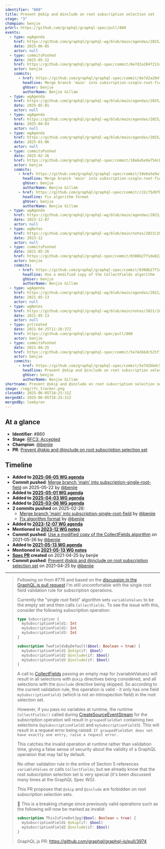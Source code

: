 ```yaml
---
identifier: "860"
title: Prevent @skip and @include on root subscription selection set
stage: "3"
champion: benjie
prUrl: https://github.com/graphql/graphql-spec/pull/860
events:
  - type: wgAgenda
    href: https://github.com/graphql/graphql-wg/blob/main/agendas/2025/06-Jun/05-wg-primary.md
    date: 2025-06-05
    actor: null
  - type: commitsPushed
    date: 2025-05-22
    href: https://github.com/graphql/graphql-spec/commit/8e7d2a204721243bb897c683f460a869ab361381
    actor: benjie
    commits:
      - href: https://github.com/graphql/graphql-spec/commit/8e7d2a204721243bb897c683f460a869ab361381
        headline: Merge branch 'main' into subscription-single-root-field
        ghUser: benjie
        authorName: Benjie Gillam
  - type: wgAgenda
    href: https://github.com/graphql/graphql-wg/blob/main/agendas/2025/05-May/01-wg-primary.md
    date: 2025-05-01
    actor: null
  - type: wgAgenda
    href: https://github.com/graphql/graphql-wg/blob/main/agendas/2025/04-Apr/03-wg-primary.md
    date: 2025-04-03
    actor: null
  - type: wgAgenda
    href: https://github.com/graphql/graphql-wg/blob/main/agendas/2025/03-Mar/06-wg-primary.md
    date: 2025-03-06
    actor: null
  - type: commitsPushed
    date: 2025-02-26
    href: https://github.com/graphql/graphql-spec/commit/10e6a5e9a754cb2fd0646aefe7aafa1b175e7013
    actor: benjie
    commits:
      - href: https://github.com/graphql/graphql-spec/commit/10e6a5e9a754cb2fd0646aefe7aafa1b175e7013
        headline: Merge branch 'main' into subscription-single-root-field
        ghUser: benjie
        authorName: Benjie Gillam
      - href: https://github.com/graphql/graphql-spec/commit/c22c75d9fb60938cf370eb4de718ccbaf0847ab9
        headline: Fix algorithm format
        ghUser: benjie
        authorName: Benjie Gillam
  - type: wgAgenda
    href: https://github.com/graphql/graphql-wg/blob/main/agendas/2023/12-Dec/07-wg-primary.md
    date: 2023-12-07
    actor: null
  - type: wgNotes
    href: https://github.com/graphql/graphql-wg/blob/main/notes/2023/2023-12.md
    date: 2023-12
    actor: null
  - type: commitsPushed
    date: 2021-05-26
    href: https://github.com/graphql/graphql-spec/commit/0308b27f1de82201b94e45ef83b5c18a4408a38a
    actor: benjie
    commits:
      - href: https://github.com/graphql/graphql-spec/commit/0308b27f1de82201b94e45ef83b5c18a4408a38a
        headline: Use a modified copy of the CollectFields algorithm
        ghUser: benjie
        authorName: Benjie Gillam
  - type: wgAgenda
    href: https://github.com/graphql/graphql-wg/blob/main/agendas/2021/2021-05-13.md
    date: 2021-05-13
    actor: null
  - type: wgNotes
    href: https://github.com/graphql/graphql-wg/blob/main/notes/2021/2021-05-13.md
    date: 2021-05-13
    actor: null
  - type: prCreated
    date: 2021-04-25T11:26:37Z
    href: https://github.com/graphql/graphql-spec/pull/860
    actor: benjie
  - type: commitsPushed
    date: 2021-04-25
    href: https://github.com/graphql/graphql-spec/commit/5e742bbdc525f146399ad1f88566f270d440086d
    actor: benjie
    commits:
      - href: https://github.com/graphql/graphql-spec/commit/5e742bbdc525f146399ad1f88566f270d440086d
        headline: Prevent @skip and @include on root subscription selection set
        ghUser: benjie
        authorName: Benjie Gillam
shortname: Prevent @skip and @include on root subscription selection set
image: /img/rfc_tracker.png
closedAt: 2025-06-05T18:25:31Z
mergedAt: 2025-06-05T18:25:31Z
mergedBy: leebyron
---
```


## At a glance

- **Identifier**: #860
- **Stage**: [RFC3: Accepted](https://github.com/graphql/graphql-spec/blob/main/CONTRIBUTING.md#stage-3-accepted)
- **Champion**: [@benjie](https://github.com/benjie)
- **PR**: [Prevent @skip and @include on root subscription selection set](https://github.com/graphql/graphql-spec/pull/860)

<!-- BEGIN_CUSTOM_TEXT -->



<!-- END_CUSTOM_TEXT -->

## Timeline

- **Added to [2025-06-05 WG agenda](https://github.com/graphql/graphql-wg/blob/main/agendas/2025/06-Jun/05-wg-primary.md)**
- **Commit pushed**: [Merge branch 'main' into subscription-single-root-field](https://github.com/graphql/graphql-spec/commit/8e7d2a204721243bb897c683f460a869ab361381) on 2025-05-22 by [@benjie](https://github.com/benjie)
- **Added to [2025-05-01 WG agenda](https://github.com/graphql/graphql-wg/blob/main/agendas/2025/05-May/01-wg-primary.md)**
- **Added to [2025-04-03 WG agenda](https://github.com/graphql/graphql-wg/blob/main/agendas/2025/04-Apr/03-wg-primary.md)**
- **Added to [2025-03-06 WG agenda](https://github.com/graphql/graphql-wg/blob/main/agendas/2025/03-Mar/06-wg-primary.md)**
- **2 commits pushed** on 2025-02-26:
  - [Merge branch 'main' into subscription-single-root-field](https://github.com/graphql/graphql-spec/commit/10e6a5e9a754cb2fd0646aefe7aafa1b175e7013) by [@benjie](https://github.com/benjie)
  - [Fix algorithm format](https://github.com/graphql/graphql-spec/commit/c22c75d9fb60938cf370eb4de718ccbaf0847ab9) by [@benjie](https://github.com/benjie)
- **Added to [2023-12-07 WG agenda](https://github.com/graphql/graphql-wg/blob/main/agendas/2023/12-Dec/07-wg-primary.md)**
- **Mentioned in [2023-12 WG notes](https://github.com/graphql/graphql-wg/blob/main/notes/2023/2023-12.md)**
- **Commit pushed**: [Use a modified copy of the CollectFields algorithm](https://github.com/graphql/graphql-spec/commit/0308b27f1de82201b94e45ef83b5c18a4408a38a) on 2021-05-26 by [@benjie](https://github.com/benjie)
- **Added to [2021-05-13 WG agenda](https://github.com/graphql/graphql-wg/blob/main/agendas/2021/2021-05-13.md)**
- **Mentioned in [2021-05-13 WG notes](https://github.com/graphql/graphql-wg/blob/main/notes/2021/2021-05-13.md)**
- **[Spec PR](https://github.com/graphql/graphql-spec/pull/860) created** on 2021-04-25 by benjie
- **Commit pushed**: [Prevent @skip and @include on root subscription selection set](https://github.com/graphql/graphql-spec/commit/5e742bbdc525f146399ad1f88566f270d440086d) on 2021-04-25 by [@benjie](https://github.com/benjie)

<!-- VERBATIM -->

---

> Following on from #776 and based on the [discussion in the GraphQL.js pull request](https://github.com/graphql/graphql-js/pull/2861#discussion_r619789288) I'm still uncomfortable with the single root field validation rule for subscription operations.
> 
> Currently the "single root field" algorithm sets `variableValues` to be the empty set and then calls `CollectFields`. To see the issue with this, consider the following subscription operation:
> 
> ```graphql
> type Subscription {
>   mySubscriptionField1: Int
>   mySubscriptionField2: Int
>   mySubscriptionField3: Int
> }
> 
> subscription TwoFieldsByDefault($bool: Boolean = true) {
>   mySubscriptionField1 @skip(if: $bool)
>   mySubscriptionField2 @include(if: $bool)
>   mySubscriptionField3 @include(if: $bool)
> }
> ```
> 
> A call to [CollectFields](https://spec.graphql.org/draft/#CollectFields()) passing an empty map for \{variableValues} will result in all selections with `@skip` directives being considered, and all selections with the `@include` directive being skipped. So according to the current validation rule, this operation is valid - it only has one field `mySubscriptionField1` (which is not an introspection field) in the root selection set.
> 
> However, if you pass no variables at runtime, the runtime `CollectFields()` called during [CreateSourceEventStream](https://spec.graphql.org/draft/#CreateSourceEventStream()) for the subscription operation will result in `groupedFieldSet` containing two selections (`mySubscriptionField2` and `mySubscriptionField3`). This will result in a request error being raised: `If groupedFieldSet does not have exactly one entry, raise a request error.`
> 
> This catches the invalid operation at runtime rather than validation time, giving a false sense of security about the validity of a GraphQL operation that may fail by default.
> 
> No other validation rule in the entire of Section 5 references `variableValues` or calls `CollectFields`; but we already know that the root subscription selection set is very special (it's been discussed many times at the GraphQL Spec WG).
> 
> This PR proposes that `@skip` and `@include` are forbidden on root subscription selection sets.
> 
> :rotating_light: This is a breaking change since previously valid operations such as the following will now be marked as invalid:
> 
> ```graphql
> subscription ThisIsFineDotJpg($bool: Boolean = true) {
>   mySubscriptionField1 @skip(if: $bool)
>   mySubscriptionField2 @include(if: $bool)
> }
> ```
> 
> GraphQL.js PR: https://github.com/graphql/graphql-js/pull/3974
